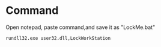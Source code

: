 # Command
Open notepad, paste command,and save it as "LockMe.bat"
```
rundll32.exe user32.dll,LockWorkStation
```
